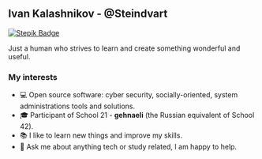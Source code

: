  ## Ivan Kalashnikov - @Steindvart
<!--[![Linkedin Badge](https://img.shields.io/badge/-LinkedIn-blue?style=flat&logo=Linkedin&logoColor=white&link=https://www.linkedin.com/in/ivan-kalashnikov-42b06a192)](https://www.linkedin.com/in/ivan-kalashnikov-42b06a192)
[![Telegram](https://img.shields.io/badge/-Telegram-3267a8?logo=Telegram)](https://t.me/steindvart)-->
[![Stepik Badge](https://img.shields.io/badge/-stepik-darkgreen?logo=Stepiks)](https://stepik.org/users/52348625)

Just a human who strives to learn and create something wonderful and useful.

### My interests
- 💻 Open source software: cyber security, socially-oriented, system administrations tools and solutions.
- 🎓 Participant of School 21 - **gehnaeli** (the Russian equivalent of School 42).
- 📚 I like to learn new things and improve my skills.
- 💬 Ask me about anything tech or study related, I am happy to help.

<!--
## 🛠️ Languages and Tools

![C](https://img.shields.io/badge/-C-3267a8?style=flat-square&logo=c)
![C++](https://img.shields.io/badge/-C++-173bb3?style=flat-square&logo=cplusplus)
![C#](https://img.shields.io/badge/Cs-a832a8?style=flat-square&logo=csharp)
<img src="https://img.shields.io/badge/git-%23F05033.svg?style=for-the-badge&logo=git&logoColor=white" alt="xd" width="50" height="20"/>
![HTML5](https://img.shields.io/badge/-HTML5-E34F26?style=flat-square&logo=html5&logoColor=white)
![CSS3](https://img.shields.io/badge/-CSS3-1572B6?style=flat-square&logo=css3)

![CodeWars](https://www.codewars.com/users/Steindvart/badges/small)
-->

<!--
 ### 📊 Github stats
-->
<!--<details>
  <summary>💻 GitHub Profile Stats</summary>
  <br/>
-->
<!--
  <a href="https://github.com/anuraghazra/github-readme-stats">
    <img alt="DenverCoder1's Github Stats" src="https://denvercoder1-github-readme-stats.vercel.app/api/?username=Steindvart&show_icons=true&count_private=true&theme=react&hide_border=true" height="192px"/>
  </a>
  <a href="https://github.com/anuraghazra/github-readme-stats">
      <img alt="DenverCoder1's Top Languages" src="https://github-readme-stats.vercel.app/api/top-langs/?username=Steindvart&langs_count=8&layout=compact&theme=react&hide_border=true" height="192px"/>
  </a>
-->
<!--</details>-->
<!--
 <br/>
<p align="center">
  <a href="https://github.com/DenverCoder1/github-readme-streak-stats">
    <img alt="Steindvart's streak" src="https://github-readme-streak-stats.herokuapp.com/?user=Steindvart&theme=react&hide_border=true"/>
  </a>
</p>
<i><b>Note:</b> Top languages is only a metric of the languages my public code consists of and doesn't reflect experience or skill level.</i>
-->
<!--
    - [x] Contacts with me
    - [ ] Pinned repo
    - [ ] Learning list
    - [ ] Improve of skills list
-->
